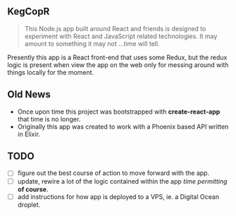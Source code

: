 ## KegCopR

> This Node.js app built around React and friends is designed to experiment with React and JavaScript related technologies.  It may amount to something it may not ...time will tell.

Presently this app is a React front-end that uses some Redux, but the redux logic is present when view the app on the web only for messing around with things locally for the moment.

<a id="old-news"></a>

## Old News

- Once upon time this project was bootstrapped with **create-react-app** that time is no longer.
- Originally this app was created to work with a Phoenix based API written in Elixir.

<a id="todo"></a>

## TODO

- [ ] figure out the best course of action to move forward with the app.
- [ ] update, rewire a lot of the logic contained within the app _time permitting_ **of course**.
- [ ] add instructions for how app is deployed to a VPS, ie. a Digital Ocean droplet.
